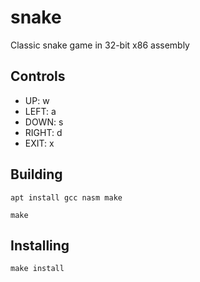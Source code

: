 # snake

Classic snake game in 32-bit x86 assembly

## Controls

 * UP: w
 * LEFT: a
 * DOWN: s
 * RIGHT: d
 * EXIT: x

## Building

`apt install gcc nasm make`

`make`

## Installing

`make install`
